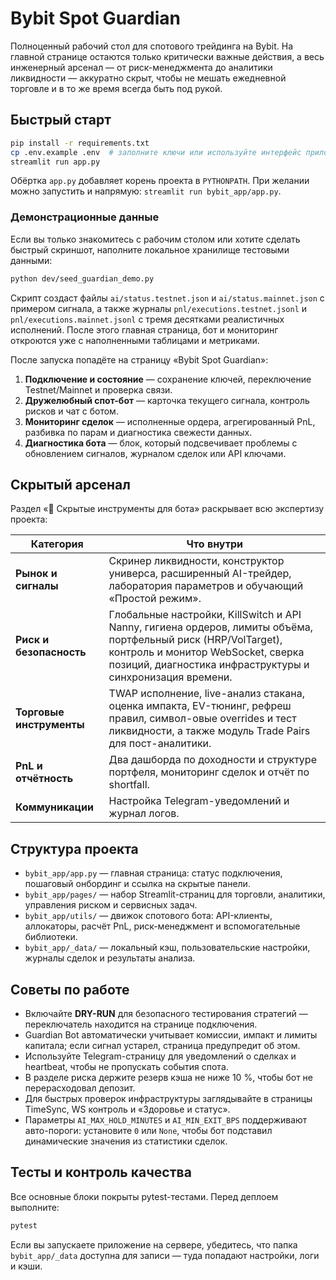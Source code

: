 # Bybit Spot Guardian

Полноценный рабочий стол для спотового трейдинга на Bybit. На главной странице остаются только критически важные действия, а весь инженерный арсенал — от риск-менеджмента до аналитики ликвидности — аккуратно скрыт, чтобы не мешать ежедневной торговле и в то же время всегда быть под рукой.

## Быстрый старт

```bash
pip install -r requirements.txt
cp .env.example .env  # заполните ключи или используйте интерфейс приложения
streamlit run app.py
```

Обёртка `app.py` добавляет корень проекта в `PYTHONPATH`. При желании можно запустить и напрямую: `streamlit run bybit_app/app.py`.

### Демонстрационные данные

Если вы только знакомитесь с рабочим столом или хотите сделать быстрый скриншот, наполните локальное хранилище тестовыми данными:

```bash
python dev/seed_guardian_demo.py
```

Скрипт создаст файлы `ai/status.testnet.json` и `ai/status.mainnet.json` с примером сигнала, а также журналы `pnl/executions.testnet.jsonl` и `pnl/executions.mainnet.jsonl` с тремя десятками реалистичных исполнений. После этого главная страница, бот и мониторинг откроются уже с наполненными таблицами и метриками.

После запуска попадёте на страницу «Bybit Spot Guardian»:

1. **Подключение и состояние** — сохранение ключей, переключение Testnet/Mainnet и проверка связи.
2. **Дружелюбный спот-бот** — карточка текущего сигнала, контроль рисков и чат с ботом.
3. **Мониторинг сделок** — исполненные ордера, агрегированный PnL, разбивка по парам и диагностика свежести данных.
4. **Диагностика бота** — блок, который подсвечивает проблемы с обновлением сигналов, журналом сделок или API ключами.

## Скрытый арсенал

Раздел «🫥 Скрытые инструменты для бота» раскрывает всю экспертизу проекта:

| Категория | Что внутри |
| --- | --- |
| **Рынок и сигналы** | Скринер ликвидности, конструктор универса, расширенный AI-трейдер, лаборатория параметров и обучающий «Простой режим». |
| **Риск и безопасность** | Глобальные настройки, KillSwitch и API Nanny, гигиена ордеров, лимиты объёма, портфельный риск (HRP/VolTarget), контроль и монитор WebSocket, сверка позиций, диагностика инфраструктуры и синхронизация времени. |
| **Торговые инструменты** | TWAP исполнение, live-анализ стакана, оценка импакта, EV-тюнинг, рефреш правил, символ-овые overrides и тест ликвидности, а также модуль Trade Pairs для пост-аналитики. |
| **PnL и отчётность** | Два дашборда по доходности и структуре портфеля, мониторинг сделок и отчёт по shortfall. |
| **Коммуникации** | Настройка Telegram-уведомлений и журнал логов. |

## Структура проекта

- `bybit_app/app.py` — главная страница: статус подключения, пошаговый онбординг и ссылка на скрытые панели.
- `bybit_app/pages/` — набор Streamlit-страниц для торговли, аналитики, управления риском и сервисных задач.
- `bybit_app/utils/` — движок спотового бота: API-клиенты, аллокаторы, расчёт PnL, риск-менеджмент и вспомогательные библиотеки.
- `bybit_app/_data/` — локальный кэш, пользовательские настройки, журналы сделок и результаты анализа.

## Советы по работе

- Включайте **DRY-RUN** для безопасного тестирования стратегий — переключатель находится на странице подключения.
- Guardian Bot автоматически учитывает комиссии, импакт и лимиты капитала; если сигнал устарел, страница предупредит об этом.
- Используйте Telegram-страницу для уведомлений о сделках и heartbeat, чтобы не пропускать события спота.
- В разделе риска держите резерв кэша не ниже 10 %, чтобы бот не перерасходовал депозит.
- Для быстрых проверок инфраструктуры заглядывайте в страницы TimeSync, WS контроль и «Здоровье и статус».
- Параметры `AI_MAX_HOLD_MINUTES` и `AI_MIN_EXIT_BPS` поддерживают авто-пороги: установите `0` или `None`, чтобы бот подставил динамические значения из статистики сделок.

## Тесты и контроль качества

Все основные блоки покрыты pytest-тестами. Перед деплоем выполните:

```bash
pytest
```

Если вы запускаете приложение на сервере, убедитесь, что папка `bybit_app/_data` доступна для записи — туда попадают настройки, логи и кэши.
